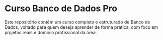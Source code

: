 # Curso Banco de Dados Pro
Este repositório contém um curso completo e estruturado de Banco de Dados, voltado para quem deseja aprender de forma prática, com foco em projetos reais e domínio profissional da área.
